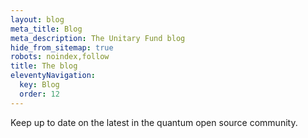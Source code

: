```yaml
---
layout: blog
meta_title: Blog
meta_description: The Unitary Fund blog
hide_from_sitemap: true
robots: noindex,follow
title: The blog
eleventyNavigation:
  key: Blog
  order: 12
---
```


Keep up to date on the latest in the quantum open source community.
